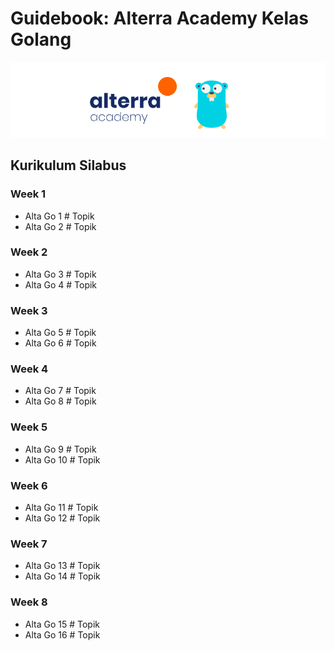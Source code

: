 # Guidebook: Alterra Academy Kelas Golang

![Header](assets/banner.png)

## Kurikulum Silabus
### Week 1
- Alta Go 1 # Topik
- Alta Go 2 # Topik
### Week 2
- Alta Go 3 # Topik
- Alta Go 4 # Topik
### Week 3
- Alta Go 5 # Topik
- Alta Go 6 # Topik
### Week 4
- Alta Go 7 # Topik
- Alta Go 8 # Topik
### Week 5
- Alta Go 9 # Topik
- Alta Go 10 # Topik
### Week 6
- Alta Go 11 # Topik
- Alta Go 12 # Topik
### Week 7
- Alta Go 13 # Topik
- Alta Go 14 # Topik
### Week 8
- Alta Go 15 # Topik
- Alta Go 16 # Topik